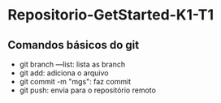 # Repositorio-GetStarted-K1-T1

## Comandos básicos do git
- git branch —list: lista as branch
- git add: adiciona o arquivo
- git commit -m "mgs": faz commit
- git push: envia para o repositório remoto
